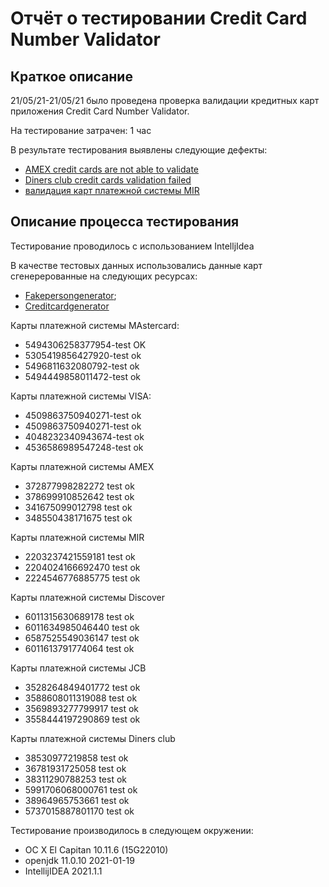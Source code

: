 # **Отчёт о тестировании Credit Card Number Validator**

## **Краткое описание**

21/05/21-21/05/21  было проведена проверка валидации кредитных карт приложения Credit Card Number Validator.

На тестирование затрачен: 1 час

В результате тестирования выявлены следующие дефекты:

- [AMEX credit cards are not able to validate](https://github.com/Obelianko/javaqa-1/issues/3)
- [Diners club credit cards validation failed](https://github.com/Obelianko/javaqa-1/issues/2)
- [валидация карт платежной системы MIR](https://github.com/Obelianko/javaqa-1/issues/1)

## **Описание процесса тестирования**

Тестирование проводилось с использованием IntelljIdea

В качестве тестовых данных использовались данные карт сгенерерованные на следующих ресурсах:

- [Fakepersongenerator](https://fakepersongenerator.com/credit-card-generator);
- [Creditcardgenerator](https://creditcardgenerator.in/bulk-credit-card-generator)

Карты платежной системы MAstercard:

- 5494306258377954-test OK
- 5305419856427920-test ok
- 5496811632080792-test ok
- 5494449858011472-test ok

Карты платежной системы VISA:

- 4509863750940271-test ok
- 4509863750940271-test ok
- 4048232340943674-test ok
- 4536586989547248-test ok

Карты платежной системы AMEX

- 372877998282272 test ok
- 378699910852642 test ok
- 341675099012798 test ok
- 348550438171675 test ok

Карты платежной системы MIR

- 2203237421559181 test ok
- 2204024166692470 test ok
- 2224546776885775 test ok

Карты платежной системы Discover

- 6011315630689178 test ok
- 6011634985046440 test ok
- 6587525549036147 test ok
- 6011613791774064 test ok

Карты платежной системы JCB

- 3528264849401772 test ok
- 3588608011319088 test ok
- 3569893277799917 test ok
- 3558444197290869 test ok

Карты платежной системы Diners club

- 38530977219858 test ok
- 36781931725058 test ok
- 38311290788253 test ok
- 5991706068000761 test ok
- 38964965753661 test ok 
- 5737015887801170 test ok

Тестирование производилось в следующем окружении:

- OC X El Capitan 10.11.6 (15G22010)
- openjdk 11.0.10 2021-01-19
- IntellijIDEA 2021.1.1

